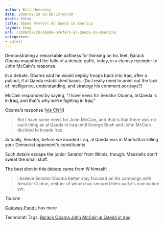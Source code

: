 ```yaml
---
author: Bill Hennessy
date: 2008-02-29 05:06:33+00:00
draft: false
title: Obama Prefers Al Qaeda in America
layout: blog
url: /2008/02/28/obama-prefers-al-qaeda-in-america/
categories:
- Latest
---
```


Demonstrating a remarkable daftness for thinking on his feet, Barack Obama magnified the folly of a debate gaffe, today, in a clumsy rejoinder to John McCain's response.

 

In a debate, Obama said he would deploy troops back into Iraq, after a pullout, if al Qaeda established bases. (Do I really need to point out the lack of intelligence, understanding, and strategy his comment portrays?)

 

McCain responded by saying, "I have news for Senator Obama, al Qaeda is in Iraq, and that's why we're fighting in Iraq."

 

Obama's response [[via CNN](https://politicalticker.blogs.cnn.com/)]

 

>   
> 
> But I have some news for John McCain, and that is that there was no such thing as al Qaeda in Iraq until George Bush and John McCain decided to invade Iraq.
> 
> 

 

Actually, Senator, before we invaded Iraq, al Qaeda was in Manhattan killing your Democrat opponent's constituents.

 

Such details escape the junior Senator from Illinois, though. Messiahs don't sweat the small stuff. 

 

The best shot in this debate came from W himself:

 

>   
> 
> I believe Senator Obama better stay focused on his campaign with Senator Clinton, neither of whom has secured their party's nomination yet.
> 
> 

 

_Touche_

 

[Gateway Pundit](https://gatewaypundit.blogspot.com/2008/02/mccain-slams-obama-on-his-plan-to-cut.html) has more

 

Technorati Tags: [Barack Obama](https://technorati.com/tags/Barack%20Obama),[John McCain](https://technorati.com/tags/John%20McCain),[al Qaeda in Iraq](https://technorati.com/tags/al%20Qaeda%20in%20Iraq)
